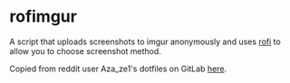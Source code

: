 # rofimgur

A script that uploads screenshots to imgur anonymously and uses [rofi](https://github.com/DaveDavenport/rofi) to allow you to choose screenshot method.

Copied from reddit user Aza_ze1's dotfiles on GitLab [here](https://gitlab.com/Th3_Scarecrow/dot_files/blob/master/scripts/rofimgur.sh).

